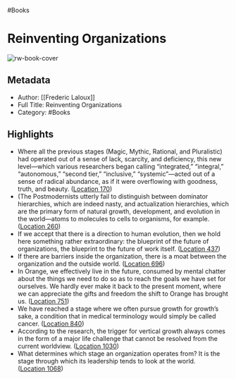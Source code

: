 #Books 


# Reinventing Organizations
![rw-book-cover](https://images-na.ssl-images-amazon.com/images/I/51n0IYg26ZL._SL200_.jpg)

## Metadata
- Author: [[Frederic Laloux]]
- Full Title: Reinventing Organizations
- Category: #Books

## Highlights
- Where all the previous stages (Magic, Mythic, Rational, and Pluralistic) had operated out of a sense of lack, scarcity, and deficiency, this new level—which various researchers began calling “integrated,” “integral,” “autonomous,” “second tier,” “inclusive,” “systemic”—acted out of a sense of radical abundance, as if it were overflowing with goodness, truth, and beauty. ([Location 170](https://readwise.io/to_kindle?action=open&asin=B00ICS9VI4&location=170))
- (The Postmodernists utterly fail to distinguish between dominator hierarchies, which are indeed nasty, and actualization hierarchies, which are the primary form of natural growth, development, and evolution in the world—atoms to molecules to cells to organisms, for example. ([Location 260](https://readwise.io/to_kindle?action=open&asin=B00ICS9VI4&location=260))
- If we accept that there is a direction to human evolution, then we hold here something rather extraordinary: the blueprint of the future of organizations, the blueprint to the future of work itself. ([Location 437](https://readwise.io/to_kindle?action=open&asin=B00ICS9VI4&location=437))
- If there are barriers inside the organization, there is a moat between the organization and the outside world. ([Location 696](https://readwise.io/to_kindle?action=open&asin=B00ICS9VI4&location=696))
- In Orange, we effectively live in the future, consumed by mental chatter about the things we need to do so as to reach the goals we have set for ourselves. We hardly ever make it back to the present moment, where we can appreciate the gifts and freedom the shift to Orange has brought us. ([Location 751](https://readwise.io/to_kindle?action=open&asin=B00ICS9VI4&location=751))
- We have reached a stage where we often pursue growth for growth’s sake, a condition that in medical terminology would simply be called cancer. ([Location 840](https://readwise.io/to_kindle?action=open&asin=B00ICS9VI4&location=840))
- According to the research, the trigger for vertical growth always comes in the form of a major life challenge that cannot be resolved from the current worldview. ([Location 1030](https://readwise.io/to_kindle?action=open&asin=B00ICS9VI4&location=1030))
- What determines which stage an organization operates from? It is the stage through which its leadership tends to look at the world. ([Location 1068](https://readwise.io/to_kindle?action=open&asin=B00ICS9VI4&location=1068))
